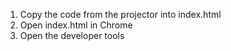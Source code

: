 1. Copy the code from the projector into index.html
2. Open index.html in Chrome
3. Open the developer tools
